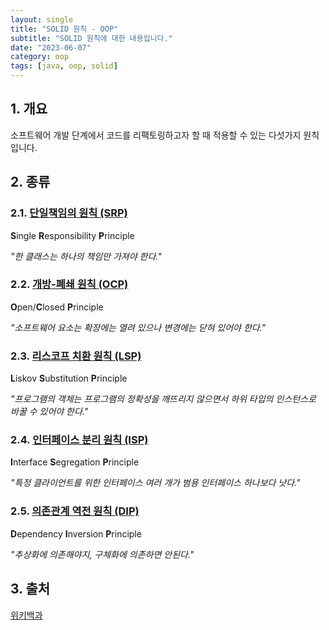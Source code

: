 ```yaml
---
layout: single
title: "SOLID 원칙 - OOP"
subtitle: "SOLID 원칙에 대한 내용입니다."
date: "2023-06-07"
category: oop
tags: [java, oop, solid]
---
```


## 1. 개요

소프트웨어 개발 단계에서 코드를 리팩토링하고자 할 때 적용할 수 있는 다섯가지 원칙입니다.

## 2. 종류

### 2.1. [단일책임의 원칙 (SRP)](/posts/oop-srp)

**S**ingle **R**esponsibility **P**rinciple

*"한 클래스는 하나의 책임만 가져야 한다."*

### 2.2. [개방-폐쇄 원칙 (OCP)](/posts/oop-ocp)

**O**pen/**C**losed **P**rinciple

*"소프트웨어 요소는 확장에는 열려 있으나 변경에는 닫혀 있어야 한다."*

### 2.3. [리스코프 치환 원칙 (LSP)](/posts/oop-lsp)

**L**iskov **S**ubstitution **P**rinciple

*"프로그램의 객체는 프로그램의 정확성을 깨뜨리지 않으면서 하위 타입의 인스턴스로 바꿀 수 있어야 한다."*

### 2.4. [인터페이스 분리 원칙 (ISP)](/posts/oop-isp)

**I**nterface **S**egregation **P**rinciple

*"특정 클라이언트를 위한 인터페이스 여러 개가 범용 인터페이스 하나보다 낫다."*

### 2.5. [의존관계 역전 원칙 (DIP)](/posts/oop-dip)

**D**ependency **I**nversion **P**rinciple

*"추상화에 의존해야지, 구체화에 의존하면 안된다."*

## 3. 출처

[위키백과](https://ko.wikipedia.org/wiki/SOLID_(%EA%B0%9D%EC%B2%B4_%EC%A7%80%ED%96%A5_%EC%84%A4%EA%B3%84))
